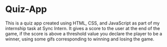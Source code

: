 # Quiz-App
This is a quiz app created using HTML, CSS, and JavaScript as part of my internship task at Sync Intern.  It gives a score to the user at the end of the game, if the score is above a threshold value you declare the player to be a winner, using some gifs corresponding to winning and losing the game.
